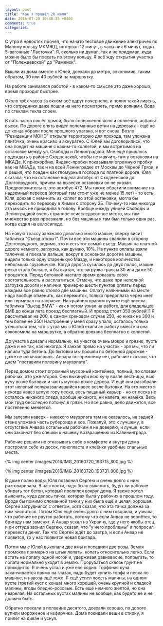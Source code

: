 ```yaml
---
layout: post
title: "Как я провёл 20 июля"
date: 2016-07-20 10:48:35 +0400
comments: true
categories: 
---
```

С утра в новостях прочел, что начато тестовое движение электричек по Малому кольцу МКМЖД, интервал 12 минут, в часы пик 6 минут, ходят 5-вагонные "Ласточки". Я, сколько ни думал, так и не придумал, куда можно было бы поехать по этому кольцу. Я всё жду открытия участка от "Полежаевской" до "Раменок".

Вышли из дома вместе с Юлей, доехали до метро, сэкономив, таким образом, 30 или 40 рублей на маршрутку.

На работе занимался работой - в каком-то смысле это даже хорошо, время проходит быстрее. 

Около трёх часов за окном всё вдруг почернело, и полил такой ливень, что сотрудники даже пошли на него посмотреть, прямо волнами. Вода по стеклам текла слоем.

В пять часов пошёл домой, было совершенно ясно и солнечно, асфальт высох. По дороге опять видел поломанные ветки на деревьях - ещё не до конца убрали после прошлого урагана, и вот снова. Возле "Резиденции МОНЭ" открыли территорию для прохода, там уложена плиточка, очень красиво и аккуратно. С Юлей мы договорились, что она поедет на машине с каким-то коллегой, и мы встретимся на остановке между ул. Свободы и Ленинградкой. Мне ещё пришлось подождать в районе Сходненской, чтобы не маячить там у остановки на МКАДе. К прискорбию, Яндекс-пробки показывали огромную пробку как на МКАДе, так и на всей Ленинградке от Москвы до Чёрной Грязи, и я решил, что поедем как гломурныя господа по платной дороге. Юля сказала, что на остановке видела автобус от Сходненской до Долгопрудного, причем на вывеске остановки он не указан. Предположительно, это автобус 472. Мы  также обратили внимание на надземный переход (который там стоит уже не менее 15 лет) - то есть, Юля, доехав с кем-нить из коллег до этой остановки, могла бы переходить по переходу в Химки с сторону 2Б. Почему-то нам никогда эта мысль не приходила в голову. Вообще между улицей Свободы и Ленинградкой очень странное неисследованное место, мы там множество разх проезжали, но без машины я там был только один раз, когда ездил на велосипеде.

На новую трассу заезжало довольно много машин, сверху висит табличка "Съезд открыт". Почти все эти машины свалили в сторону Долгопрудного, видимо, это и есть тот самый съезд. Машин на платной дороге немного, загрузка, как думаю, 10%. На пункте оплаты взяли талончик и поехали дальше, вокруг в основном дорогие машины, видели только одну старенькую Мазду, и некоторое количество небольших грузовичков. Когда дорога сузилась до двух полос, машин резко стало больше, я бы сказал, что загрузка трассы 30 или даже 50 процентов. Перед бетонкой настало время доказать свою состоятельность и расплатиться. Отмечу, что даже при неполной загрузке дороги и наличии примерно шести пунктов оплаты перед каждым все равно стояло две машины. Оплату наличными на месте надо вообще отменить, как пережиток, только предоплата через инет или терминал на заправке. На крайнем правом пункте ещё висела табличка "Выезд BMW" - как я потом узнал на работе, для владельцев БМВ до конца лета проезд бесплатный. И проезд стоит 350 рублей!!1 Я рассчитывал на 200, в самом хреновом случае 250, но никак не 300 и тем более не 350! Настроение у меня сразу упало, осталось только утешаться тем, что с утра мы с Юлей ехали ан работу вместе и она сэкономила на маршрутке, а обратно доехала бесплатно с коллегой.

До участка доезали нормально, на участке очень мокро и грязно, пусть даже и не так, как некогда. Я заехал прямо на участок - зря мы, что ли налили туда бетона. До бытовки мы прошли по бетонной дорожке - даже не испачкавшись. Анвара по-прежнему нет, рабочие сказали, что днем "поставили половину мауэрлата". 

Перед домом стоит огромный мусорный контейнер, полный, по словам рабочих, это уже второй. Они выкинули всю кучу возле лестницы, всю кучу возле бытовки и часть мусора возле дерева. И ещё они разобрали этот нелепый полуразвалившийся навес возле бытовки. На это место я некогда навёз целую гору песка, весь пищаный карьер - но от песка не осталось никакого следа, вообще никакого, ни налёта, ни намёка. Весь мой труд бесследно потонул в грязи. Но все равно, дело движется, всё постепенно меняется.

Мы залезли наверх - никакого мауэрлата там не оказалось, на задней стене уложена часть рубероида и все. Пожалуй, это к лучшему, в отсутствие Анвара остальным рабочим я не доверяю, и лучше, если они закончат без спешки к  нашему возвращению из Калининграда.

Рабочие решили не отказывать себе в комфорте и внутри дома построили себе из досок, пенопласта и клеёнки удобные спальные места.

{% img center /images/2016/IMG_20160720_193715_800.jpg %}

{% img center /images/2016/IMG_20160720_193731_800.jpg %}

В доме полно воды. Юля позвонил Сергею и очень долго с ним разговаривала. В частности, надо было выяснить, будут ли рабочие убирать тот бетон, который пролился вокруг дома. Я также хотел выяснить, куда делась тачка, которая была у рабочих в прошлом году. Вроде бы помимо сломанной тачки у них была ещё и целая, хорошая. Сергей затруднился с ответом, хотя сказал, что эта тачка должна за ним числиться. Потом Юля ещё очень долго с ним говорила, и узнала, что рабочие не рвутся работать, потому что если Анвар не вернётся, то бригаду нам заменят. А Анвар уехал на Украину, где у него якобы отец, и он оттуда звонил Сергею, сказал, что "у него проблемы" и попросил перевести денег. Так что Сергей ждёт до завтра, и если Анвар не появится, то у нас появится новая бригада.

Потом мы с Юлей выкопали две ямы и посадили две розы. Земля промокла примерно на штык лопаты, копать относительно легко. Если встать на лопату одной ногой и, удерживая равновесие, попрыгать, то лопата нормально уходит в землю. Прорубаться сквозь грунт не приходится. Я очень устал и уже еле ходил. Торфяная куча заканчивается прямо на глазах, надо будет купить торфа и песка по машине, и навоза ещё тоже. Я ещё успел поесть малины, на одном кусте (третий куст с конца) много хорошей, очень крупной и сладкой малины, ягоды бледно-розовые. Есть ещё немного жёлтой, но она незрелая. На остальных кустах малины не вообще, как будето её и не должно быть. 

Обратно поехали в половине десятого, доехали хорошо, по дороге купили мороженое и кефирчика. Дома покидали вещи в стирку, я прилёг на диван и уснул. 